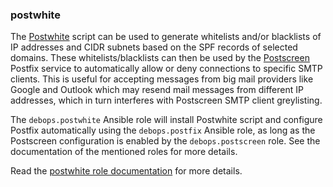 ### postwhite

The [Postwhite](https://github.com/stevejenkins/postwhite) script can be
used to generate whitelists and/or blacklists of IP addresses and CIDR
subnets based on the SPF records of selected domains. These
whitelists/blacklists can then be used by the
[Postscreen](http://www.postfix.org/POSTSCREEN_README.html) Postfix
service to automatically allow or deny connections to specific SMTP
clients. This is useful for accepting messages from big mail providers
like Google and Outlook which may resend mail messages from different IP
addresses, which in turn interferes with Postscreen SMTP client
greylisting.

The `debops.postwhite` Ansible role will install Postwhite script and
configure Postfix automatically using the `debops.postfix` Ansible role,
as long as the Postscreen configuration is enabled by the
`debops.postscreen` role. See the documentation of the mentioned roles
for more details.

Read the [postwhite role documentation](https://docs.debops.org/en/HEAD/ansible/roles/postwhite/) for more details.
